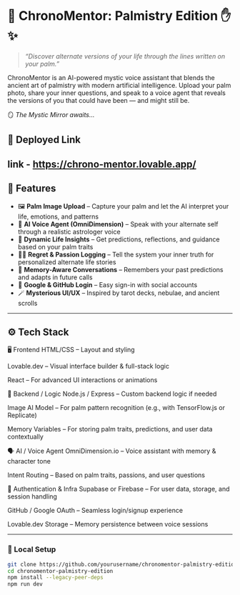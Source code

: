 # 🔮 ChronoMentor: Palmistry Edition ✋✨

> _“Discover alternate versions of your life through the lines written on your palm.”_

ChronoMentor is an AI-powered mystic voice assistant that blends the ancient art of palmistry with modern artificial intelligence. Upload your palm photo, share your inner questions, and speak to a voice agent that reveals the versions of you that could have been — and might still be.

🪞 _The Mystic Mirror awaits..._

## 🚀 Deployed Link 

link - https://chrono-mentor.lovable.app/
---

## 🌟 Features

- 🖼️ **Palm Image Upload** – Capture your palm and let the AI interpret your life, emotions, and patterns
- 🧠 **AI Voice Agent (OmniDimension)** – Speak with your alternate self through a realistic astrologer voice
- 🌌 **Dynamic Life Insights** – Get predictions, reflections, and guidance based on your palm traits
- 🧘‍♀️ **Regret & Passion Logging** – Tell the system your inner truth for personalized alternate life stories
- 📓 **Memory-Aware Conversations** – Remembers your past predictions and adapts in future calls
- 🔗 **Google & GitHub Login** – Easy sign-in with social accounts
- 🪄 **Mysterious UI/UX** – Inspired by tarot decks, nebulae, and ancient scrolls

---

## ⚙️ Tech Stack

🖥️ Frontend
HTML/CSS – Layout and styling

Lovable.dev – Visual interface builder & full-stack logic

React – For advanced UI interactions or animations

🧠 Backend / Logic
Node.js / Express  – Custom backend logic if needed

Image AI Model – For palm pattern recognition (e.g., with TensorFlow.js or Replicate)

Memory Variables – For storing palm traits, predictions, and user data contextually

🗣️ AI / Voice Agent
OmniDimension.io – Voice assistant with memory & character tone

Intent Routing – Based on palm traits, passions, and user questions

🔐 Authentication & Infra
Supabase or Firebase – For user data, storage, and session handling

GitHub / Google OAuth – Seamless login/signup experience

Lovable.dev Storage – Memory persistence between voice sessions

---



### 🧪 Local Setup 

```bash
git clone https://github.com/yourusername/chronomentor-palmistry-edition.git
cd chronomentor-palmistry-edition
npm install --legacy-peer-deps
npm run dev
